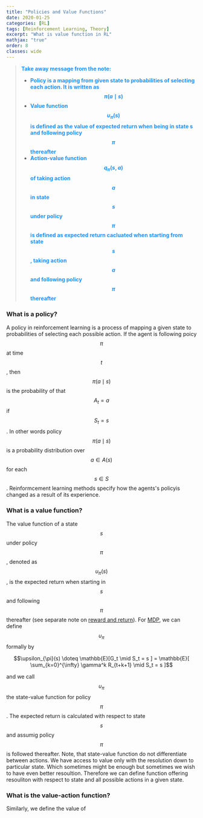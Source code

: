 ```yaml
---
title: "Policies and Value Functions"
date: 2020-01-25
categories: [RL]
tags: [Reinforcement Learning, Theory]
excerpt: "What is value function in RL"
mathjax: "true"
order: 8
classes: wide
---
```


> <span style="color:dodgerblue">**Take away message from the note:**</span>
> * <span style="color:dodgerblue">**Policy is a mapping from given state to probabilities of selecting each action. It is written as $$\pi(a \mid s)$$**</span>
> * <span style="color:dodgerblue">**Value function $$\upsilon_{\pi}(s)$$ is defined as the value of expected return when being in state s and following policy $$\pi$$ thereafter**</span>
> * <span style="color:dodgerblue">**Action-value function $$q_{\pi}(s,a)$$ of taking action $$a$$ in state $$s$$ under policy $$\pi$$ is defined as expected return cacluated when starting from state $$s$$, taking action $$a$$ and following policy $$\pi$$ thereafter**</span>

### What is a policy?

A policy in reinforcement learning is a process of mapping a given state to probabilities of selecting each possible action. If the agent is following poicy $$\pi$$ at time $$t$$, then $$\pi(a \mid s)$$ is the probability of that $$A_t = a$$ if $$S_t = s$$. In other words policy $$\pi(a \mid s)$$ is a probability distribution over $$a \in A(s)$$ for each $$s \in S$$.
Reinformcement learning methods specify how the agents's policyis changed as a result of its experience.

### What is a value function?

The value function of a state $$s$$ under policy $$\pi$$, denoted as $$\upsilon_{\pi}(s)$$, is the expected return when starting in $$s$$ and following $$\pi$$ thereafter (see separate note on [reward and return](http://www.damiankolmas.com/rl/Rewards/#)). For [MDP](http://www.damiankolmas.com/rl/Marcov-Decission-Process/#), we can define $$\upsilon_{\pi}$$ formally by 


$$\upsilon_{\pi}(s) \doteq \mathbb{E}[G_t \mid S_t = s ] = \mathbb{E}[ \sum_{k=0}^{\infty} \gamma^k R_{t+k+1} \mid S_t = s ]$$


and we call $$\upsilon_{\pi}$$ the state-value function for policy $$\pi$$. The expected return is calculated with respect to state $$s$$ and assumig policy $$\pi$$ is followed thereafter. Note, that state-value function do not differentiate between actions. We have access to value only with the resolution down to particular state. Which sometimes might be enough but sometimes we wish to have even better resoultion. Therefore we can define function offering resouliton with respect to state and all possible actions in a given state.

### What is the value-action function?

Similarly, we define the value of 
